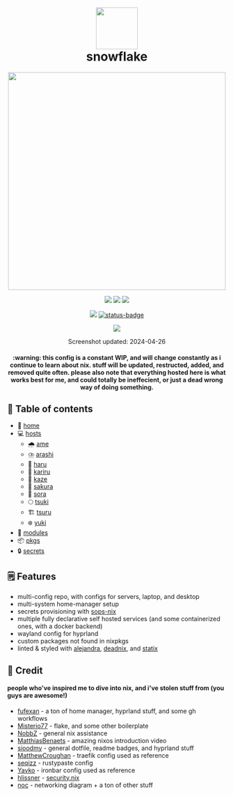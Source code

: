 <div align="center">
<h1>
<img width="96" src="https://files.artturin.com/files/nixoscolorful.svg"></img> <br>
  snowflake
</h1>
</h2><img src="https://raw.githubusercontent.com/catppuccin/catppuccin/main/assets/palette/macchiato.png" width="500" />
<p></p>
  <img src="https://img.shields.io/github/stars/notohh/snowflake?color=f5c2e7&labelColor=303446&style=for-the-badge&logo=starship&logoColor=f5c2e7">
  <img src="https://img.shields.io/github/repo-size/notohh/snowflake?color=fab387&labelColor=303446&style=for-the-badge&logo=github&logoColor=fab387">
  <img src="https://img.shields.io/static/v1.svg?style=for-the-badge&label=License&message=MIT&colorA=313244&colorB=cba6f7&logo=unlicense&logoColor=ca9ee6&"/>
 <p></p>
<img src="https://builtwithnix.org/badge.svg">
<a href="https://ci.flake.sh/repos/9" target="_blank">
  <img src="https://ci.flake.sh/api/badges/9/status.svg" alt="status-badge" />
</a>
 <p></p>
<img src="https://i.imgur.com/s2zvbRt.png"></img>
<p>
  Screenshot updated: 2024-04-26
</p>
<h4>
  :warning: this config is a constant WIP, 
  and will change constantly as i continue to learn about nix. stuff will be updated, restructed, added, and removed quite often. please also note that everything hosted here is what works best for me,   and could totally be ineffecient, or just a dead wrong way of doing something.</h4>
</div>

## :open_book: Table of contents

- :house_with_garden: [home](home)
- :computer: [hosts](hosts)
  - :cloud_with_rain: [ame](hosts/ame)
  - :cloud_with_lightning_and_rain: [arashi](hosts/arashi)
  - :hibiscus: [haru](hosts/haru)
  - :satellite: [kariru](hosts/kariru)
  - :wind_chime: [kaze](hosts/kaze)
  - :cherry_blossom: [sakura](hosts/sakura)
  - :milky_way: [sora](hosts/sora)
  - :full_moon: [tsuki](hosts/tsuki)
  - :building_construction: [tsuru](hosts/tsuru)
  - :snowflake: [yuki](hosts/yuki)
- :electric_plug: [modules](modules)
- :package: [pkgs](pkgs)
- :lock: [secrets](secrets)

## :spiral_notepad: Features

- multi-config repo, with configs for servers, laptop, and desktop
- multi-system home-manager setup
- secrets provisioning with [sops-nix](https://github.com/Mic92/sops-nix)
- multiple fully declarative self hosted services (and some containerized ones, with a docker backend)
- wayland config for hyprland
- custom packages not found in nixpkgs
- linted & styled with [alejandra](https://github.com/kamadorueda/alejandra), [deadnix](https://github.com/astro/deadnix), and [statix](https://github.com/nerdypepper/statix)

## :busts_in_silhouette: Credit

#### people who've inspired me to dive into nix, and i've stolen stuff from (you guys are awesome!)

- [fufexan](https://github.com/fufexan) - a ton of home manager, hyprland stuff, and some gh workflows
- [Misterio77](https://github.com/Misterio77) - flake, and some other boilerplate
- [NobbZ](https://github.com/NobbZ) - general nix assistance
- [MatthiasBenaets](https://github.com/MatthiasBenaets) - amazing nixos introduction video
- [sioodmy](https://github.com/sioodmy) - general dotfile, readme badges, and hyprland stuff
- [MatthewCroughan](https://github.com/MatthewCroughan) - traefik config used as reference
- [seqizz](https://github.com/seqizz/nixos-config/blob/3ee51f406a8c7aa3afde9cdee97a43641b2ed2ef/modules/server/rustypaste.nix) - rustypaste config
- [Yavko](https://github.com/yavko) - ironbar config used as reference
- [hlissner](https://github.com/hlissner) - [security.nix](modules/security.nix)
- [noc](https://git.flake.sh/noc) - networking diagram + a ton of other stuff
